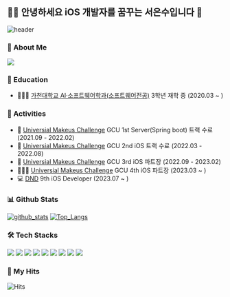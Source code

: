 ## 👋🏻 안녕하세요 iOS 개발자를 꿈꾸는 서은수입니다 🌊

![header](https://capsule-render.vercel.app/api?type=waving&color=gradient&height=240&section=header&text=Eun%20Su%20Seo&fontSize=90&fontColor=FFFFFF&animation=twinkling)

### 🫠 About Me
[<img src="https://img.shields.io/badge/-Notion-000000?style=for-the-badge&logo=Notion&logoColor=white"/>](https://humdrum-scourge-892.notion.site/38ec6006bcad4c1185cb328e4fbb655f?pvs=4)


### 🏫 Education
- 👩🏻‍💻 [가천대학교 AI·소프트웨어학과(소프트웨어전공)](https://sw.gachon.ac.kr/cms/) 3학년 재학 중 (2020.03 ~ )

### 🚀 Activities
- 🧳 [Universial Makeus Challenge](https://www.makeus.in/umc) GCU 1st Server(Spring boot) 트랙 수료 (2021.09 - 2022.02)
- 🍏 [Universial Makeus Challenge](https://www.makeus.in/umc) GCU 2nd iOS 트랙 수료 (2022.03 - 2022.08)
- 🍎 [Universial Makeus Challenge](https://www.makeus.in/umc) GCU 3rd iOS 파트장 (2022.09 - 2023.02)
- 👩🏻‍🏫 [Universial Makeus Challenge](https://www.makeus.in/umc) GCU 4th iOS 파트장 (2023.03 ~ )
- 💻 [DND](https://www.dnd.ac/) 9th iOS Developer (2023.07 ~ )

### 📊 Github Stats
[![github_stats](https://github-readme-stats.vercel.app/api?username=EunsuSeo01&show_icons=true&hide_border=true)](https://github.com/EunsuSeo01)
[![Top_Langs](https://github-readme-stats.vercel.app/api/top-langs/?username=EunsuSeo01&layout=compact)](https://github.com/EunsuSeo01)



### 🛠 Tech Stacks
<p>
<img src="https://img.shields.io/badge/-Swift-F05138?style=flat-square&logo=Swift&logoColor=white"/>
<img src="https://img.shields.io/badge/-SwiftUI-000000?style=flat-square&logo=Swift&logoColor=2D8ACC"/>
<img src="https://img.shields.io/badge/-Xcode-147EFB?style=flat-square&logo=Xcode&logoColor=white"/>
<img src="https://img.shields.io/badge/-Kotlin-7F52FF?style=flat-square&logo=kotlin&logoColor=white">
<img src="https://img.shields.io/badge/Android-3DDC84?style=flat-square&logo=Android&logoColor=white"/>
<img src="https://img.shields.io/badge/Java-green?style=flat-square&logo=OpenJDK&logoColor=white"/>
<img src="https://img.shields.io/badge/-Spring%20boot-blue?style=flat-square&logo=Spring%20boot&logoColor=white"/>
<img src="https://img.shields.io/badge/MySQL-4479A1?style=flat-square&logo=MySQL&logoColor=white"/>
<img src="https://img.shields.io/badge/Amazon AWS-232F3E?style=flat-square&logo=Amazon%20AWS&logoColor=white"/>
</p>


### 👀 My Hits
![Hits](https://hits.seeyoufarm.com/api/count/incr/badge.svg?url=https%3A%2F%2Fgithub.com%2FEunsuSeo01)
